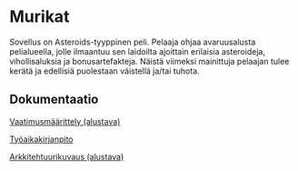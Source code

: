 # Murikat

Sovellus on Asteroids-tyyppinen peli. Pelaaja ohjaa avaruusalusta pelialueella, jolle ilmaantuu sen laidoilta ajoittain erilaisia asteroideja, vihollisaluksia ja bonusartefakteja. Näistä viimeksi mainittuja pelaajan tulee kerätä ja edellisiä puolestaan väistellä ja/tai tuhota.

## Dokumentaatio

[Vaatimusmäärittely (alustava)](https://github.com/tkoukkar/ot-harjoitustyo/blob/master/dokumentaatio/vaatimusmaarittely.md)

[Työaikakirjanpito](https://github.com/tkoukkar/ot-harjoitustyo/blob/master/dokumentaatio/tyoaikakirjanpito.md)

[Arkkitehtuurikuvaus (alustava)](https://github.com/tkoukkar/ot-harjoitustyo/blob/master/dokumentaatio/arkkitehtuuri.md)
